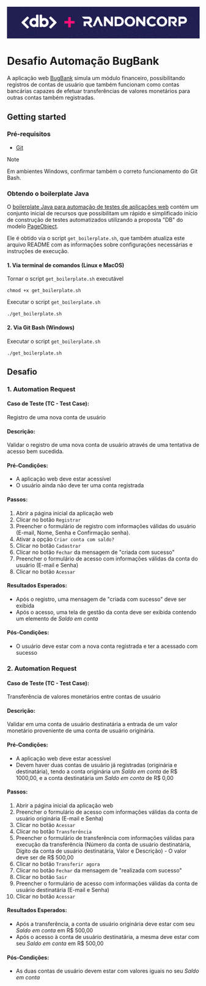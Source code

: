 ![Logo](logo.png)

# Desafio Automação BugBank

A aplicação web [BugBank](https://bugbank.netlify.app) simula um módulo financeiro, possibilitando registros de contas de usuário que também funcionam como contas bancárias capazes de efetuar transferências de valores monetários para outras contas também registradas.

## Getting started

### Pré-requisitos

- [Git](https://git-scm.com/downloads)

> [!NOTE]
> Em ambientes Windows, confirmar também o correto funcionamento do Git Bash.

### Obtendo o boilerplate Java

O [boilerplate Java para automação de testes de aplicações web](https://github.com/dbserver/boilerplate-automacao-web-java) contém um conjunto inicial de recursos que possibilitam um rápido e simplificado início de construção de testes automatizados utilizando a proposta "DB" do modelo [PageObject](https://martinfowler.com/bliki/PageObject.html).

Ele é obtido via o script `get_boilerplate.sh`, que também atualiza este arquivo README com as informações sobre configurações necessárias e instruções de execução.

#### 1. Via terminal de comandos (Linux e MacOS)

Tornar o script `get_boilerplate.sh` executável
```shell
chmod +x get_boilerplate.sh
```

Executar o script `get_boilerplate.sh`
```shell
./get_boilerplate.sh
```

#### 2. Via Git Bash (Windows)

Executar o script `get_boilerplate.sh`
```shell
./get_boilerplate.sh
```

## Desafio

### 1. Automation Request

#### Caso de Teste (TC - Test Case):

Registro de uma nova conta de usuário

#### Descrição:

Validar o registro de uma nova conta de usuário através de uma tentativa de acesso bem sucedida.

#### Pré-Condições:

- A aplicação web deve estar acessível
- O usuário ainda não deve ter uma conta registrada

#### Passos:

1. Abrir a página inicial da aplicação web
2. Clicar no botão `Registrar`
3. Preencher o formulário de registro com informações válidas do usuário (E-mail, Nome, Senha e Confirmação senha).
4. Ativar a opção `Criar conta com saldo?`
5. Clicar no botão `Cadastrar`
6. Clicar no botão `Fechar` da mensagem de "criada com sucesso"
7. Preencher o formulário de acesso com informações válidas da conta do usuário (E-mail e Senha)
8. Clicar no botão `Acessar`

#### Resultados Esperados:

- Após o registro, uma mensagem de "criada com sucesso" deve ser exibida
- Após o acesso, uma tela de gestão da conta deve ser exibida contendo um elemento de *Saldo em conta*

#### Pós-Condições:

- O usuário deve estar com a nova conta registrada e ter a acessado com sucesso

### 2. Automation Request

#### Caso de Teste (TC - Test Case):

Transferência de valores monetários entre contas de usuário

#### Descrição:

Validar em uma conta de usuário destinatária a entrada de um valor monetário proveniente de uma conta de usuário originária.

#### Pré-Condições:

- A aplicação web deve estar acessível
- Devem haver duas contas de usuário já registradas (originária e destinatária), tendo a conta originária um *Saldo em conta* de R$ 1000,00, e a conta destinatária um *Saldo em conta* de R$ 0,00

#### Passos:

1. Abrir a página inicial da aplicação web
2. Preencher o formulário de acesso com informações válidas da conta de usuário originária (E-mail e Senha)
3. Clicar no botão `Acessar`
4. Clicar no botão `Transferência`
5. Preencher o formulário de transferência com informações válidas para execução da transferência (Número da conta de usuário destinatária, Dígito da conta de usuário destinatária, Valor e Descrição) - O valor deve ser de R$ 500,00
6. Clicar no botão `Transferir agora`
7. Clicar no botão `Fechar` da mensagem de "realizada com sucesso"
8. Clicar no botão `Sair`
9. Preencher o formulário de acesso com informações válidas da conta de usuário destinatária (E-mail e Senha)
10. Clicar no botão `Acessar`

#### Resultados Esperados:

- Após a transferência, a conta de usuário originária deve estar com seu *Saldo em conta* em R$ 500,00
- Após o acesso à conta de usuário destinatária, a mesma deve estar com seu *Saldo em conta* em R$ 500,00

#### Pós-Condições:

- As duas contas de usuário devem estar com valores iguais no seu *Saldo em conta*
